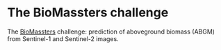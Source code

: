 # The BioMassters challenge

The [BioMassters](https://www.drivendata.org/competitions/99/biomass-estimation/page/534/) challenge: prediction of aboveground biomass (ABGM) from Sentinel-1 and Sentinel-2 images. 

